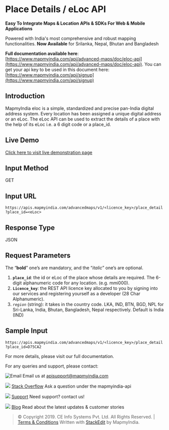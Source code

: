 ﻿# Place Details / eLoc API

**Easy To Integrate Maps & Location APIs & SDKs For Web & Mobile Applications**

Powered with India's most comprehensive and robust mapping functionalities.
**Now Available**  for Srilanka, Nepal, Bhutan and Bangladesh

**Full documentation available here**: [https://www.mapmyindia.com/api/advanced-maps/doc/eloc-api](https://www.mapmyindia.com/api/advanced-maps/doc/eloc-api). 
You can get your api key to be used in this document here: [https://www.mapmyindia.com/api/signup](https://www.mapmyindia.com/api/signup)

## Introduction
MapmyIndia eloc is a simple, standardized and precise pan-India digital address system. Every location has been assigned a unique digital address or an eLoc. The eLoc API can be used to extract the details of a place with the help of its eLoc i.e. a 6 digit code or a place_id.

## Live Demo

[Click here to visit live demonstration page](https://www.mapmyindia.com/api/advanced-maps/doc/sample/mapmyindia-maps-place-details-api-example)

## Input Method
GET

## Input URL

`https://apis.mapmyindia.com/advancedmaps/v1/<licence_key>/place_detail?place_id=<eLoc>`

## Response Type

JSON


## Request Parameters
The “**bold**” one’s are mandatory, and the “*italic*” one’s are optional.

1.  **`place_id`**: the id or eLoc of the place whose details are required. The 6-digit alphanumeric code for any location. (e.g. mmi000).
2.  **`Licence_key`**: the REST API licence key allocated to you by signing into our services and registering yourself as a developer (28 Char Alphanumeric).
3.  *`region`* (string): it takes in the country code. LKA, IND, BTN, BGD, NPL for Sri-Lanka, India, Bhutan, Bangladesh, Nepal respectively. Default is India (IND)


## Sample Input

`https://apis.mapmyindia.com/advancedmaps/v1/<licence_key>/place_detail?place_id=D75CA2`

For more details, please visit our full documentation.

For any queries and support, please contact: 

![Email](https://www.google.com/a/cpanel/mapmyindia.co.in/images/logo.gif?service=google_gsuite) 
Email us at [apisupport@mapmyindia.com](mailto:apisupport@mapmyindia.com)

![](https://www.mapmyindia.com/api/img/icons/stack-overflow.png)
[Stack Overflow](https://stackoverflow.com/questions/tagged/mapmyindia-api)
Ask a question under the mapmyindia-api

![](https://www.mapmyindia.com/api/img/icons/support.png)
[Support](https://www.mapmyindia.com/api/index.php#f_cont)
Need support? contact us!

![](https://www.mapmyindia.com/api/img/icons/blog.png)
[Blog](http://www.mapmyindia.com/blog/)
Read about the latest updates & customer stories


> © Copyright 2019. CE Info Systems Pvt. Ltd. All Rights Reserved. | [Terms & Conditions](http://www.mapmyindia.com/api/terms-&-conditions)
>  Written with [StackEdit](https://stackedit.io/) by MapmyIndia.